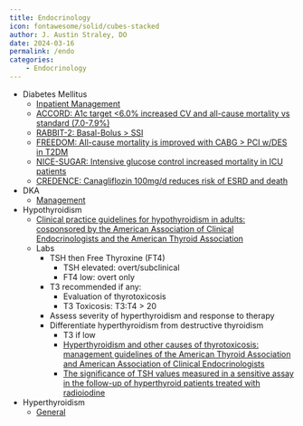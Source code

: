 ```yaml
---
title: Endocrinology
icon: fontawesome/solid/cubes-stacked
author: J. Austin Straley, DO
date: 2024-03-16
permalink: /endo
categories:
    - Endocrinology
---
```


- Diabetes Mellitus
    - [Inpatient Management][4]
    - [ACCORD: A1c target <6.0% increased CV and all-cause mortality vs standard (7.0-7.9%)][5]
    - [RABBIT-2: Basal-Bolus > SSI][6]
    - [FREEDOM: All-cause mortality is improved with CABG > PCI w/DES in T2DM][7]
    - [NICE-SUGAR: Intensive glucose control increased mortality in ICU patients][8]
    - [CREDENCE: Canagliflozin 100mg/d reduces risk of ESRD and death][9]
- DKA
    - [Management][10]
- Hypothyroidism
    - [Clinical practice guidelines for hypothyroidism in adults: cosponsored by the American Association of Clinical Endocrinologists and the American Thyroid Association][11]
    - Labs
        - TSH then Free Thyroxine (FT4)
            - TSH elevated: overt/subclinical
            - FT4 low: overt only
        - T3 recommended if any:
            - Evaluation of thyrotoxicosis
            - T3 Toxicosis: T3:T4 > 20
        - Assess severity of hyperthyroidism and response to therapy
        - Differentiate hyperthyroidism from destructive thyroidism
            - T3 if low
            - [Hyperthyroidism and other causes of thyrotoxicosis: management guidelines of the American Thyroid Association and American Association of Clinical Endocrinologists][1]
            - [The significance of TSH values measured in a sensitive assay in the follow-up of hyperthyroid patients treated with radioiodine][2]
- Hyperthyroidism
    - [General][3]

[1]: https://pubmed.ncbi.nlm.nih.gov/21510801/{:target="_blank"}
[2]: https://pubmed.ncbi.nlm.nih.gov/1569166/{:target="_blank"}
[3]: https://pubmed.ncbi.nlm.nih.gov/21510801/{:target="_blank"}
[4]: https://www.ccjm.org/content/83/5_suppl_1/S34
[5]: https://www.nejm.org/doi/full/10.1056/nejmoa0802743
[6]: https://pubmed.ncbi.nlm.nih.gov/17513708/{:target="_blank"}
[7]: https://pubmed.ncbi.nlm.nih.gov/18215589/{:target="_blank"}
[8]: https://pubmed.ncbi.nlm.nih.gov/19318384/{:target="_blank"}
[9]: https://pubmed.ncbi.nlm.nih.gov/30990260/{:target="_blank"}
[10]: https://pubmed.ncbi.nlm.nih.gov/25061324/{:target="_blank"}
[11]: https://pubmed.ncbi.nlm.nih.gov/23246686/{:target="_blank"}
